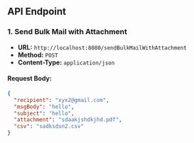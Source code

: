 ## API Endpoint

### 1. **Send Bulk Mail with Attachment**
- **URL:** `http://localhost:8080/sendBulkMailWithAttachment`
- **Method:** `POST`
- **Content-Type:** `application/json`

#### Request Body:
```json
{
  "recipient": "xyx2@gmail.com",
  "msgBody": "hello",
  "subject": "hello",
  "attachment": "sdaakjshdkjhd.pdf",
  "csv": "sadksdsn2.csv"
}
